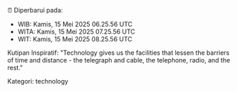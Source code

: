 ⏰ Diperbarui pada:
- WIB: Kamis, 15 Mei 2025 06.25.56 UTC
- WITA: Kamis, 15 Mei 2025 07.25.56 UTC
- WIT: Kamis, 15 Mei 2025 08.25.56 UTC

Kutipan Inspiratif:
"Technology gives us the facilities that lessen the barriers of time and distance - the telegraph and cable, the telephone, radio, and the rest."


Kategori: technology

